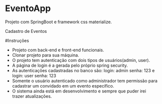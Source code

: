 # EventoApp
Projeto com SpringBoot e framework css materialize. 

Cadastro de Eventos

#Instruções
- Projeto com back-end e front-end funcionais. 
- Clonar projeto para sua máquina.
- O projeto tem autenticação com dois tipos de usuários(admin, user).
- A página de login é a gerada pelo próprio spring security.
- As autenticações cadastradas no banco são:
login: admin senha: 123 e login: user senha: 123
- Somente o usuário autenticado como administrador tem permissão para cadastrar um convidado em um evento específico.
- O sistema ainda está em desenvolvimento e sempre que puder irei trazer atualizações.
